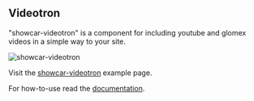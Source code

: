 <h2>Videotron</h2>

"showcar-videotron" is a component for including youtube and glomex videos in a simple way to your site.

<img src="/showcar-ui/docs/assets/images/showcar-videotron.jpg" alt="showcar-videotron">

Visit the <a href="https://www.autoscout24.de/content-management-service/fragments/test.html?fragment=C06Videotron.html&path=/content/skoda-kodiak-suv-test-page&site=content.autoscout24.de" target="_blank">showcar-videotron</a> example page.

For how-to-use read the <a href="https://github.com/Scout24/showcar-videotron" target="_blank">documentation</a>.
